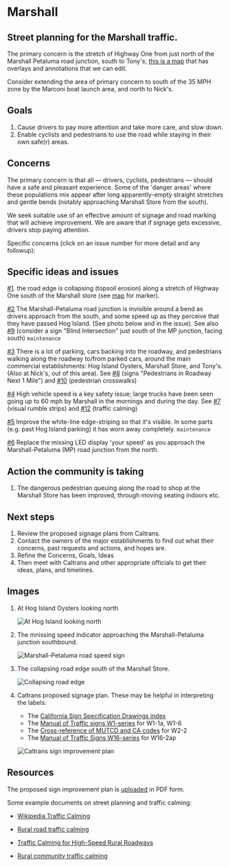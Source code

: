 # Marshall
## Street planning for the Marshall traffic.

The primary concern is the stretch of Highway One from just north of the Marshall Petaluma road junction, south to Tony's; [this is a map](http://umap.openstreetmap.fr/en/map/marshall-street-planning_607330 ) that has overlays and annotations that we can edit.

Consider extending the area of primary concern to south of the 35 MPH zone by the Marconi boat launch area, and north to Nick's.

## Goals

1. Cause drivers to pay more attention and take more care, and slow down.
2. Enable cyclists and pedestrians to use the road while staying in their own safe(r) areas.

## Concerns

The primary concern is that all — drivers, cyclists, pedestrians — should have a safe and pleasant experience. Some of the 'danger areas' where these populations mix appear after long apparently-empty straight stretches and gentle bends (notably approaching Marshall Store from the south).

We seek suitable use of an effective amount of signage and road marking that will achieve improvement. We are aware that if signage gets excessive, drivers stop paying attention.

Specific concerns (click on an issue number for more detail and any followup):

## Specific ideas and issues


[#1](https://github.com/dwsinger/Marshall/issues/1). the road edge is collapsing (topsoil erosion) along a stretch of Highway One south of the Marshall store (see [map](http://umap.openstreetmap.fr/en/map/marshall-street-planning_607330 ) for marker).

[#2](https://github.com/dwsinger/Marshall/issues/2) The Marshall-Petaluma road junction is invisible around a bend as drivers approach from the south, and some speed up as they perceive that they have passed Hog Island. (See photo below and in the issue). See also [#9](https://github.com/dwsinger/Marshall/issues/9) (consider a sign "Blind Intersection" just south of the MP junction, facing south) `maintenance`

[#3](https://github.com/dwsinger/Marshall/issues/3) There is a lot of parking, cars backing into the roadway, and pedestrians walking along the roadway to/from parked cars, around the main commercial establishments: Hog Island Oysters, Marshall Store, and Tony's. (Also at Nick's, out of this area). See [#8](https://github.com/dwsinger/Marshall/issues/8) (signs "Pedestrians in Roadway Next 1 Mile") and [#10](https://github.com/dwsinger/Marshall/issues/10) (pedestrian crosswalks)

[#4](https://github.com/dwsinger/Marshall/issues/4) High vehicle speed is a key safety issue; large trucks have been seen going up to 60 mph by Marshall in the mornings and during the day. See [#7](https://github.com/dwsinger/Marshall/issues/7) (visual rumble strips) and [#12](https://github.com/dwsinger/Marshall/issues/12) (traffic calming)

[#5](https://github.com/dwsinger/Marshall/issues/5) Improve the white-line edge-striping so that it's visible. In some parts (e.g. past Hog Island parking) it has worn away completely. `maintenance`

[#6](https://github.com/dwsinger/Marshall/issues/6) Replace the missing LED display 'your speed' as you approach the Marshall-Petaluma (MP) road junction from the north.

## Action the community is taking

1. The dangerous pedestrian queuing along the road to shop at the Marshall Store has been improved, through moving seating indoors etc.

## Next steps

1. Review the proposed signage plans from Caltrans.
2. Contact the owners of the major establishments to find out what their concerns, past requests and actions, and hopes are.
3. Refine the Concerns, Goals, Ideas
4. Then meet with Caltrans and other appropriate officials to get their ideas, plans, and timelines.

## Images

1. At Hog Island Oysters looking north

   ![At Hog Island looking north](https://github.com/dwsinger/Marshall/blob/main/Hog_Island_looking_north.jpeg)

1. The mnissing speed indicator approaching the Marshall-Petaluma junction southbound.

   ![Marshall-Petaluma road speed sign](https://github.com/dwsinger/Marshall/blob/main/MPRoad_speed_sign.jpeg)
   
1. The collapsing road edge south of the Marshall Store.

   ![Collapsing road edge](https://github.com/dwsinger/Marshall/blob/main/image_50441985.jpeg)

1. Caltrans proposed signage plan. These may be helpful in interpreting the labels:
   * The [California Sign Specification Drawings index](https://dot.ca.gov/programs/safety-programs/sign-specs) 
   * The [Manual of Traffic signs W1-series](http://www.trafficsign.us/w1.html) for W1-1a, W1-6
   * The [Cross-reference of MUTCD and CA codes](https://dot.ca.gov/-/media/dot-media/programs/safety-programs/documents/signs/f0018708-2010crossref-warn-mutcd-a11y.pdf) for W2-2
   * The [Manual of Traffic Signs W16-series](http://www.trafficsign.us/w16.html) for W16-2ap

   ![Caltrans sign improvement plan](https://github.com/dwsinger/Marshall/blob/main/Proposed_Sign_Improvement_Plan.jpg)

## Resources

The proposed sign improvement plan is [uploaded](https://github.com/dwsinger/Marshall/blob/main/Proposed%20Sign%20Improvement%20Plan.pdf) in PDF form.

Some example documents on street planning and traffic calming:

* [Wikipedia Traffic Calming](https://en.wikipedia.org/wiki/Traffic_calming)

* [Rural road traffic calming](https://www.pavementsurfacecoatings.com/wp-content/uploads/2019/12/Documents/traffic-calming-rural-areas.pdf)

* [Traffic Calming for High-Speed Rural Roadways](https://www.lrrb.org/pdf/TRS0801.pdf)

* [Rural community traffic calming](https://www.ca-ilg.org/sites/main/files/file-attachments/fhwa_traffic_calming_on_main_roads_through_rural_communities.pdf)
